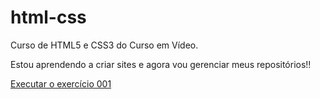 # html-css
 Curso de HTML5 e CSS3 do Curso em Vídeo.

Estou aprendendo a criar sites e agora vou gerenciar meus repositórios!!

<a href="https://hadassahcaputo.github.io/html-css/exercicios/ex001/index.html">Executar o exercício 001</a>